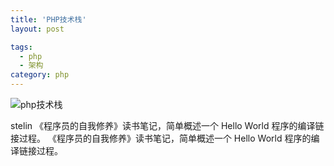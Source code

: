 ```yaml
---
title: 'PHP技术栈'
layout: post

tags:
  - php
  - 架构
category: php
---
```


![php技术栈](http://www.stelin.me/assets/img/php%E6%8A%80%E6%9C%AF%E6%A0%88.png)

<!--more-->

stelin
《程序员的自我修养》读书笔记，简单概述一个 Hello World 程序的编译链接过程。
《程序员的自我修养》读书笔记，简单概述一个 Hello World 程序的编译链接过程。



